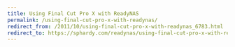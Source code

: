 ```yaml
---
title: Using Final Cut Pro X with ReadyNAS
permalink: /using-final-cut-pro-x-with-readynas/
redirect_from: /2011/10/using-final-cut-pro-x-with-readynas_6783.html
redirect_to: https://sphardy.com/readynas/using-final-cut-pro-x-with-readynas/
---
```

